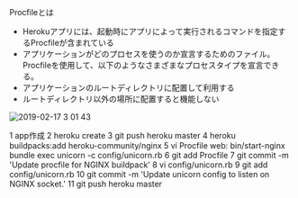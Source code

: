 Procfileとは
- Herokuアプリには、起動時にアプリによって実行されるコマンドを指定するProcfileが含まれている
- アプリケーションがどのプロセスを使うのか宣言するためのファイル。Procfileを使用して、以下のようなさまざまなプロセスタイプを宣言できる。
- アプリケーションのルートディレクトリに配置して利用する
- ルートディレクトリ以外の場所に配置すると機能しない

![2019-02-17 3 01 43](https://user-images.githubusercontent.com/35171408/52903457-19592580-3261-11e9-9810-82883d45d5a8.png)

1  app作成
2  heroku create
3  git push heroku master
4  heroku buildpacks:add heroku-community/nginx
5  vi Procfile web: bin/start-nginx bundle exec unicorn -c config/unicorn.rb
6  git add Procfile
7  git commit -m 'Update procfile for NGINX buildpack'
8  vi config/unicorn.rb
9  git add config/unicorn.rb
10  git commit -m 'Update unicorn config to listen on NGINX socket.'
11  git push heroku master
